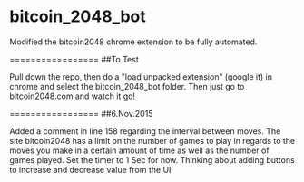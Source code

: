 bitcoin_2048_bot
================

Modified the bitcoin2048 chrome extension to be fully automated.



=================
##To Test

Pull down the repo, then do a "load unpacked extension" (google it) in chrome and select the bitcoin_2048_bot folder.  Then just go to bitcoin2048.com and watch it go!





=================
##6.Nov.2015

Added a comment in line 158 regarding the interval between moves. The site bitcoin2048 has a limit on the number of games to play in regards to the moves you make in a certain amount of time as well as the number of games played. 
Set the timer to 1 Sec for now.
Thinking about adding buttons to increase and decrease value from the UI.
